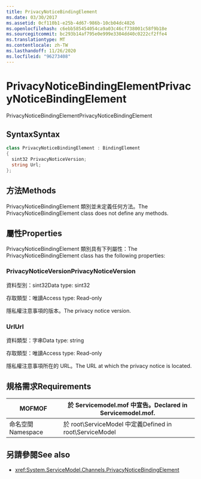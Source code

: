 ```yaml
---
title: PrivacyNoticeBindingElement
ms.date: 03/30/2017
ms.assetid: 0cf110b1-e25b-4d67-986b-10cb04dc4826
ms.openlocfilehash: c6ebb585454054ca9a03c46cf738001c58f9b18e
ms.sourcegitcommit: bc293b14af795e0e999e3304dd40c0222cf2ffe4
ms.translationtype: MT
ms.contentlocale: zh-TW
ms.lasthandoff: 11/26/2020
ms.locfileid: "96273408"
---
```

# <a name="privacynoticebindingelement"></a><span data-ttu-id="72084-102">PrivacyNoticeBindingElement</span><span class="sxs-lookup"><span data-stu-id="72084-102">PrivacyNoticeBindingElement</span></span>

<span data-ttu-id="72084-103">PrivacyNoticeBindingElement</span><span class="sxs-lookup"><span data-stu-id="72084-103">PrivacyNoticeBindingElement</span></span>  
  
## <a name="syntax"></a><span data-ttu-id="72084-104">Syntax</span><span class="sxs-lookup"><span data-stu-id="72084-104">Syntax</span></span>  
  
```csharp
class PrivacyNoticeBindingElement : BindingElement  
{  
  sint32 PrivacyNoticeVersion;  
  string Url;  
};  
```  
  
## <a name="methods"></a><span data-ttu-id="72084-105">方法</span><span class="sxs-lookup"><span data-stu-id="72084-105">Methods</span></span>  

 <span data-ttu-id="72084-106">PrivacyNoticeBindingElement 類別並未定義任何方法。</span><span class="sxs-lookup"><span data-stu-id="72084-106">The PrivacyNoticeBindingElement class does not define any methods.</span></span>  
  
## <a name="properties"></a><span data-ttu-id="72084-107">屬性</span><span class="sxs-lookup"><span data-stu-id="72084-107">Properties</span></span>  

 <span data-ttu-id="72084-108">PrivacyNoticeBindingElement 類別具有下列屬性：</span><span class="sxs-lookup"><span data-stu-id="72084-108">The PrivacyNoticeBindingElement class has the following properties:</span></span>  
  
### <a name="privacynoticeversion"></a><span data-ttu-id="72084-109">PrivacyNoticeVersion</span><span class="sxs-lookup"><span data-stu-id="72084-109">PrivacyNoticeVersion</span></span>  

 <span data-ttu-id="72084-110">資料型別：sint32</span><span class="sxs-lookup"><span data-stu-id="72084-110">Data type: sint32</span></span>  
  
 <span data-ttu-id="72084-111">存取類型：唯讀</span><span class="sxs-lookup"><span data-stu-id="72084-111">Access type: Read-only</span></span>  
  
 <span data-ttu-id="72084-112">隱私權注意事項的版本。</span><span class="sxs-lookup"><span data-stu-id="72084-112">The privacy notice version.</span></span>  
  
### <a name="url"></a><span data-ttu-id="72084-113">Url</span><span class="sxs-lookup"><span data-stu-id="72084-113">Url</span></span>  

 <span data-ttu-id="72084-114">資料類型：字串</span><span class="sxs-lookup"><span data-stu-id="72084-114">Data type: string</span></span>  
  
 <span data-ttu-id="72084-115">存取類型：唯讀</span><span class="sxs-lookup"><span data-stu-id="72084-115">Access type: Read-only</span></span>  
  
 <span data-ttu-id="72084-116">隱私權注意事項所在的 URL。</span><span class="sxs-lookup"><span data-stu-id="72084-116">The URL at which the privacy notice is located.</span></span>  
  
## <a name="requirements"></a><span data-ttu-id="72084-117">規格需求</span><span class="sxs-lookup"><span data-stu-id="72084-117">Requirements</span></span>  
  
|<span data-ttu-id="72084-118">MOF</span><span class="sxs-lookup"><span data-stu-id="72084-118">MOF</span></span>|<span data-ttu-id="72084-119">於 Servicemodel.mof 中宣告。</span><span class="sxs-lookup"><span data-stu-id="72084-119">Declared in Servicemodel.mof.</span></span>|  
|---------|-----------------------------------|  
|<span data-ttu-id="72084-120">命名空間</span><span class="sxs-lookup"><span data-stu-id="72084-120">Namespace</span></span>|<span data-ttu-id="72084-121">於 root\ServiceModel 中定義</span><span class="sxs-lookup"><span data-stu-id="72084-121">Defined in root\ServiceModel</span></span>|  
  
## <a name="see-also"></a><span data-ttu-id="72084-122">另請參閱</span><span class="sxs-lookup"><span data-stu-id="72084-122">See also</span></span>

- <xref:System.ServiceModel.Channels.PrivacyNoticeBindingElement>
